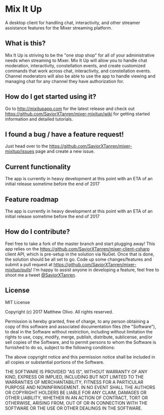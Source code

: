 # Mix It Up
A desktop client for handling chat, interactivity, and other streamer assistance features for the Mixer streaming platform.

## What is this?
Mix It Up is striving to be the "one stop shop" for all of your administrative needs when streaming to Mixer. Mix It Up will allow you to handle chat moderation, interactivity, constellation events, and create customized commands that work across chat, interactivity, and constellation events. Channel moderators will also be able to use the app to handle viewing and managing chat for any channel they have authorization for.

## How do I get started using it?
Go to http://mixitupapp.com for the latest release and check out https://github.com/SaviorXTanren/mixer-mixitup/wiki for getting started information and detailed tutorials.

## I found a bug / have a feature request!
Just head over to the https://github.com/SaviorXTanren/mixer-mixitup/issues page and create a new issue.

## Current functionality
The app is currently in heavy development at this point with an ETA of an initial release sometime before the end of 2017

## Feature roadmap
The app is currently in heavy development at this point with an ETA of an initial release sometime before the end of 2017

## How do I contribute?
Feel free to take a fork of the master branch and start plugging away! This app relies on the https://github.com/SaviorXTanren/mixer-client-csharp client API, which is pre-setup in the solution via NuGet. Once that is done, the solution should be all set to go. Code up some changes/features and submit a pull request at https://github.com/SaviorXTanren/mixer-mixitup/pulls! I'm happy to assist anyone in developing a feature, feel free to shoot me a tweet [@SaviorXTanren](https://twitter.com/SaviorXTanren).

## License
MIT License

Copyright (c) 2017 Matthew Olivo. All rights reserved.

Permission is hereby granted, free of charge, to any person obtaining a copy of this software and associated documentation files (the "Software"), to deal in the Software without restriction, including without limitation the rights to use, copy, modify, merge, publish, distribute, sublicense, and/or sell copies of the Software, and to permit persons to whom the Software is furnished to do so, subject to the following conditions:

The above copyright notice and this permission notice shall be included in all copies or substantial portions of the Software.

THE SOFTWARE IS PROVIDED "AS IS", WITHOUT WARRANTY OF ANY KIND, EXPRESS OR IMPLIED, INCLUDING BUT NOT LIMITED TO THE WARRANTIES OF MERCHANTABILITY, FITNESS FOR A PARTICULAR PURPOSE AND NONINFRINGEMENT. IN NO EVENT SHALL THE AUTHORS OR COPYRIGHT HOLDERS BE LIABLE FOR ANY CLAIM, DAMAGES OR OTHER LIABILITY, WHETHER IN AN ACTION OF CONTRACT, TORT OR OTHERWISE, ARISING FROM, OUT OF OR IN CONNECTION WITH THE SOFTWARE OR THE USE OR OTHER DEALINGS IN THE SOFTWARE.
